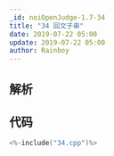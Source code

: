 ```yaml
---
_id: noiOpenJudge-1.7-34
title: "34 回文子串"
date: 2019-07-22 05:00
update: 2019-07-22 05:00
author: Rainboy
---
```


## 解析

## 代码

```c
<%-include("34.cpp")%>
```


